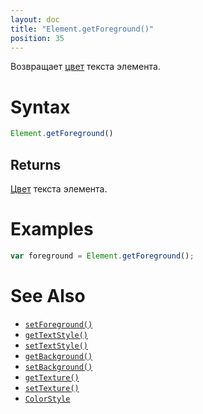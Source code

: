 ```yaml
---
layout: doc
title: "Element.getForeground()"
position: 35
---
```


Возвращает [цвет](../../Style/ColorStyle/) текста элемента.

# Syntax

```js
Element.getForeground()
```

## Returns

[Цвет](../../Style/ColorStyle/) текста элемента.

# Examples

```js
var foreground = Element.getForeground();
```

# See Also

* [`setForeground()`](../Element.setForeground/)
* [`getTextStyle()`](../Element.getTextStyle/)
* [`setTextStyle()`](../Element.setTextStyle/)
* [`getBackground()`](../Element.getBackground/)
* [`setBackground()`](../Element.setBackground/)
* [`getTexture()`](../Element.getTexture/)
* [`setTexture()`](../Element.setTexture/)
* [`ColorStyle`](../../Style/ColorStyle/)

